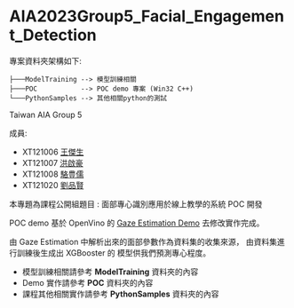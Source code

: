 # AIA2023Group5_Facial_Engagement_Detection

專案資料夾架構如下:  

```
├───ModelTraining --> 模型訓練相關
├───POC           --> POC demo 專案 (Win32 C++)
└───PythonSamples --> 其他相關python的測試
```

Taiwan AIA Group 5

成員:

* XT121006 [王傑生](https://github.com/trpleokslab)  
* XT121007 [洪啟豪](https://github.com/Charlie-TW)  
* XT121008 [駱豊儒](https://github.com/Larry-lz-Luo)  
* XT121020 [劉品賢](https://github.com/PXLife)  

本專題為課程公開組題目 : 面部專心識別應用於線上教學的系統 POC 開發

POC demo 基於 OpenVino 的 [Gaze Estimation Demo](https://docs.openvino.ai/latest/omz_demos_gaze_estimation_demo_cpp.html#doxid-omz-demos-gaze-estimation-demo-cpp) 去修改實作完成。

由 Gaze Estimation 中解析出來的面部參數作為資料集的收集來源，
由資料集進行訓練後生成出 XGBooster 的 模型供我們預測專心程度。  
* 模型訓練相關請參考 **ModelTraining** 資料夾的內容  
* Demo 實作請參考 **POC** 資料夾的內容  
* 課程其他相關實作請參考 **PythonSamples**  資料夾的內容  